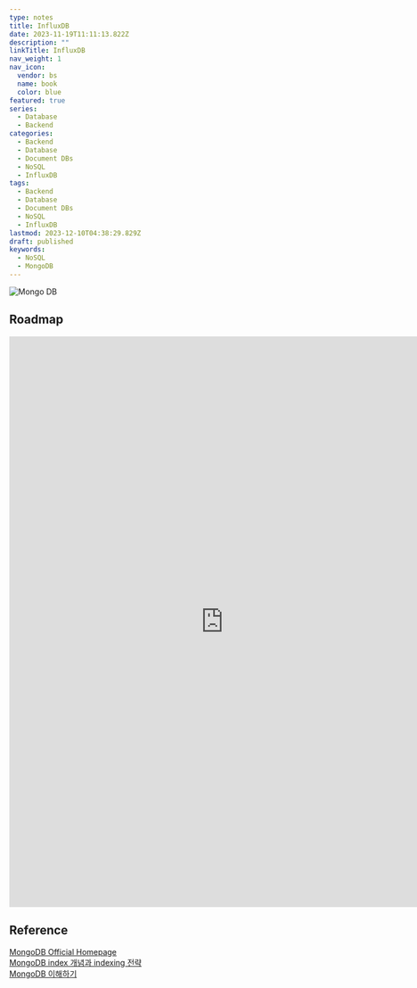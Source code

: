 ```yaml
---
type: notes
title: InfluxDB
date: 2023-11-19T11:11:13.822Z
description: ""
linkTitle: InfluxDB
nav_weight: 1
nav_icon:
  vendor: bs
  name: book
  color: blue
featured: true
series:
  - Database
  - Backend
categories:
  - Backend
  - Database
  - Document DBs
  - NoSQL
  - InfluxDB
tags:
  - Backend
  - Database
  - Document DBs
  - NoSQL
  - InfluxDB
lastmod: 2023-12-10T04:38:29.829Z
draft: published
keywords:
  - NoSQL
  - MongoDB
---
```


![Mongo DB](/backend/mongodb.png#center "https://rahul319sinha.medium.com/regular-expression-in-mongodb-37f2161d9754")

## Roadmap

<p align="center">
<iframe width="768" height="1024" src="https://roadmap.sh/mongodb?s=652b754df43a58c923ce9d26" frameborder="0" allow="accelerometer; autoplay; encrypted-media; gyroscope; picture-in-picture" allowfullscreen></iframe>
</p>

## Reference

[MongoDB Official Homepage](https://www.mongodb.com/ko-kr)  
[MongoDB index 개념과 indexing 전략](https://ryu-e.tistory.com/1)  
[MongoDB 이해하기](https://kciter.so/posts/about-mongodb)
